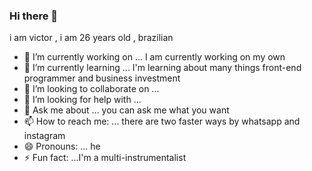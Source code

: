 ### Hi there 👋

i am victor , i am 26 years old , brazilian


- 🔭 I’m currently working on ...   I am currently working on my own
- 🌱 I’m currently learning ...  I'm learning about many things front-end programmer and business investment
- 👯 I’m looking to collaborate on ...
- 🤔 I’m looking for help with ...
- 💬 Ask me about ... you can ask me what you want
- 📫 How to reach me: ... there are two faster ways by whatsapp and instagram
- 😄 Pronouns: ... he
- ⚡ Fun fact: ...I'm a multi-instrumentalist

